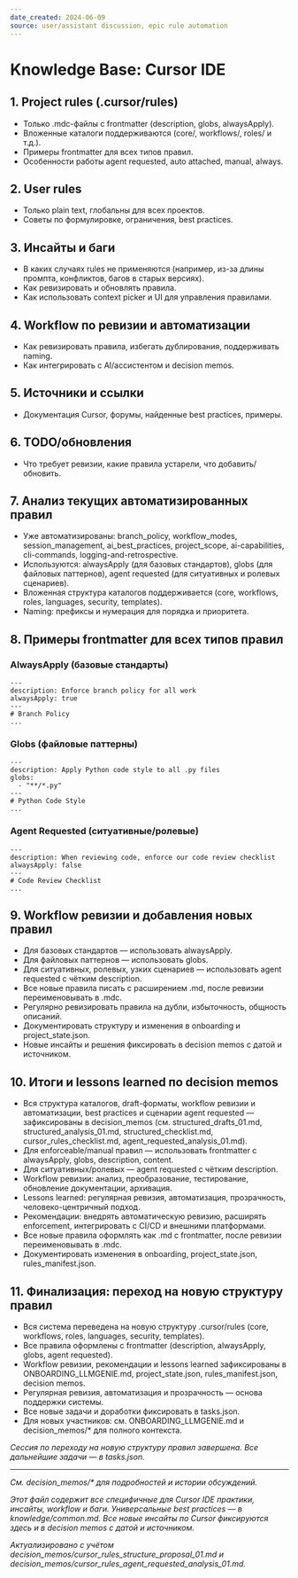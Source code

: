```yaml
---
date_created: 2024-06-09
source: user/assistant discussion, epic rule automation
---
```

# Knowledge Base: Cursor IDE

## 1. Project rules (.cursor/rules)
- Только .mdc-файлы с frontmatter (description, globs, alwaysApply).
- Вложенные каталоги поддерживаются (core/, workflows/, roles/ и т.д.).
- Примеры frontmatter для всех типов правил.
- Особенности работы agent requested, auto attached, manual, always.

## 2. User rules
- Только plain text, глобальны для всех проектов.
- Советы по формулировке, ограничения, best practices.

## 3. Инсайты и баги
- В каких случаях rules не применяются (например, из-за длины промпта, конфликтов, багов в старых версиях).
- Как ревизировать и обновлять правила.
- Как использовать context picker и UI для управления правилами.

## 4. Workflow по ревизии и автоматизации
- Как ревизировать правила, избегать дублирования, поддерживать naming.
- Как интегрировать с AI/ассистентом и decision memos.

## 5. Источники и ссылки
- Документация Cursor, форумы, найденные best practices, примеры.

## 6. TODO/обновления
- Что требует ревизии, какие правила устарели, что добавить/обновить.

## 7. Анализ текущих автоматизированных правил
- Уже автоматизированы: branch_policy, workflow_modes, session_management, ai_best_practices, project_scope, ai-capabilities, cli-commands, logging-and-retrospective.
- Используются: alwaysApply (для базовых стандартов), globs (для файловых паттернов), agent requested (для ситуативных и ролевых сценариев).
- Вложенная структура каталогов поддерживается (core, workflows, roles, languages, security, templates).
- Naming: префиксы и нумерация для порядка и приоритета.

## 8. Примеры frontmatter для всех типов правил
### AlwaysApply (базовые стандарты)
```
---
description: Enforce branch policy for all work
alwaysApply: true
---
# Branch Policy
...
```
### Globs (файловые паттерны)
```
---
description: Apply Python code style to all .py files
globs:
  - "**/*.py"
---
# Python Code Style
...
```
### Agent Requested (ситуативные/ролевые)
```
---
description: When reviewing code, enforce our code review checklist
alwaysApply: false
---
# Code Review Checklist
...
```

## 9. Workflow ревизии и добавления новых правил
- Для базовых стандартов — использовать alwaysApply.
- Для файловых паттернов — использовать globs.
- Для ситуативных, ролевых, узких сценариев — использовать agent requested с чётким description.
- Все новые правила писать с расширением .md, после ревизии переименовывать в .mdc.
- Регулярно ревизировать правила на дубли, избыточность, общность описаний.
- Документировать структуру и изменения в onboarding и project_state.json.
- Новые инсайты и решения фиксировать в decision memos с датой и источником.

## 10. Итоги и lessons learned по decision memos
- Вся структура каталогов, draft-форматы, workflow ревизии и автоматизации, best practices и сценарии agent requested — зафиксированы в decision_memos (см. structured_drafts_01.md, structured_analysis_01.md, structured_checklist.md, cursor_rules_checklist.md, agent_requested_analysis_01.md).
- Для enforceable/manual правил — использовать frontmatter с alwaysApply, globs, description, content.
- Для ситуативных/ролевых — agent requested с чётким description.
- Workflow ревизии: анализ, преобразование, тестирование, обновление документации, архивация.
- Lessons learned: регулярная ревизия, автоматизация, прозрачность, человеко-центричный подход.
- Рекомендации: внедрять автоматическую ревизию, расширять enforcement, интегрировать с CI/CD и внешними платформами.
- Все новые правила оформлять как .md с frontmatter, после ревизии переименовывать в .mdc.
- Документировать изменения в onboarding, project_state.json, rules_manifest.json.

## 11. Финализация: переход на новую структуру правил
- Вся система переведена на новую структуру .cursor/rules (core, workflows, roles, languages, security, templates).
- Все правила оформлены с frontmatter (description, alwaysApply, globs, agent requested).
- Workflow ревизии, рекомендации и lessons learned зафиксированы в ONBOARDING_LLMGENIE.md, project_state.json, rules_manifest.json, decision memos.
- Регулярная ревизия, автоматизация и прозрачность — основа поддержки системы.
- Все новые задачи и доработки фиксировать в tasks.json.
- Для новых участников: см. ONBOARDING_LLMGENIE.md и decision_memos/* для полного контекста.

_Сессия по переходу на новую структуру правил завершена. Все дальнейшие задачи — в tasks.json._

---

_См. decision_memos/* для подробностей и истории обсуждений._

_Этот файл содержит все специфичные для Cursor IDE практики, инсайты, workflow и баги. Универсальные best practices — в knowledge/common.md. Все новые инсайты по Cursor фиксируются здесь и в decision memos с датой и источником._ 

_Актуализировано с учётом decision_memos/cursor_rules_structure_proposal_01.md и decision_memos/cursor_rules_agent_requested_analysis_01.md._ 